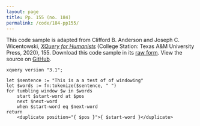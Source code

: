 ```yaml
---
layout: page
title: Pp. 155 (no. 184)
permalink: /code/184-pp155/
---
```


This code sample is adapted from Clifford B. Anderson and Joseph C. Wicentowski, 
[_XQuery for Humanists_](/) (College Station: Texas A&M University Press, 2020), 155. 
Download this code sample in its [raw form](/code/184-pp155/184-pp155.xq).
View the source on [GitHub](https://github.com/coding4humanists/xquery4humanists/blob/master/code/184-pp155/184-pp155.xq).

```xquery
xquery version "3.1";

let $sentence := "This is a a test of of windowing"
let $words := fn:tokenize($sentence, " ")
for tumbling window $w in $words
    start $start-word at $pos
    next $next-word
    when $start-word eq $next-word
return
    <duplicate position="{ $pos }">{ $start-word }</duplicate>
```  
